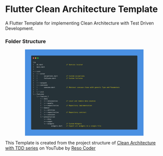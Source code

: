 # Flutter Clean Architecture Template

A Flutter Template for implementing Clean Architecture with Test Driven Development.

### Folder Structure

<img src="./folder_structure.png" style="display: block;  margin-left: auto; margin-right: auto; width: 75%;"/>

This Template is created from the project structure of [Clean Architecture with TDD series](https://www.youtube.com/playlist?list=PLB6lc7nQ1n4iYGE_khpXRdJkJEp9WOech) on YouTube by [Reso Coder](https://resocoder.com)
